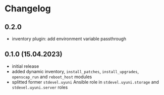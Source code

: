 # Changelog

## 0.2.0

- inventory plugin: add environment variable passthrough

## 0.1.0 (15.04.2023)

- initial release
- added dynamic inventory, `install_patches`, `install_upgrades`, `openscap_run` and `reboot_host` modules
- splitted former `stdevel.uyuni` Ansible role in `stdevel.uyuni.storage` and `stdevel.uyuni.server` roles
